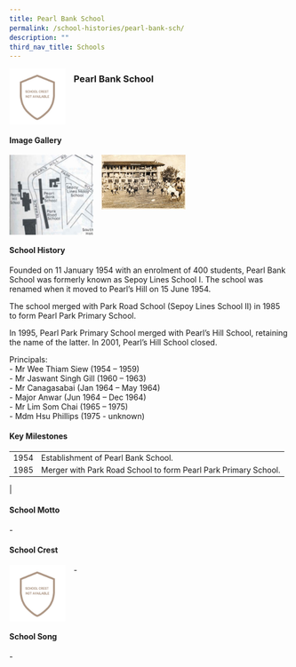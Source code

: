 ```yaml
---
title: Pearl Bank School
permalink: /school-histories/pearl-bank-sch/
description: ""
third_nav_title: Schools
---
```

<img src="/images/pearlbank1.png" style="width:20%;margin-right:15px;" align = "left">

### **Pearl Bank School**

<br clear="left">

#### **Image Gallery**

<p><a href="/images/pearlbank2.jpg">  
<img src="/images/pearlbank2.jpg" style="width:30%;margin-right:15px;" align = "left">
</a></p>

<p><a href="/images/pearlbank3.jpg">  
<img src="/images/pearlbank3.jpg" style="width:30%;margin-right:15px;" align = "left">
</a></p>

<br clear="left">

#### **School History**
Founded on 11 January 1954 with an enrolment of 400 students, Pearl Bank School was formerly known as Sepoy Lines School I. The school was renamed when it moved to Pearl’s Hill on 15 June 1954.  
  
The school merged with Park Road School (Sepoy Lines School II) in 1985 to form Pearl Park Primary School.  
  
In 1995, Pearl Park Primary School merged with Pearl’s Hill School, retaining the name of the latter. In 2001, Pearl’s Hill School closed.

Principals:<br>
\- Mr Wee Thiam Siew (1954 – 1959)<br>
\- Mr Jaswant Singh Gill (1960 – 1963)<br>
\- Mr Canagasabai (Jan 1964 – May 1964)<br>
\- Major Anwar (Jun 1964 – Dec 1964)<br>
\- Mr Lim Som Chai (1965 – 1975)<br>
\- Mdm Hsu Phillips (1975 - unknown)

#### **Key Milestones**

|  |  |
|:---:|---|
| 1954 | Establishment of Pearl Bank School. |
| 1985 | Merger with Park Road School to form Pearl Park Primary School. |
|

#### **School Motto**
\-

#### **School Crest**
<img src="/images/pearlbank1.png" style="width:20%;margin-right:15px;" align = "left">

\-

<br clear="left">

#### **School Song**
\-
